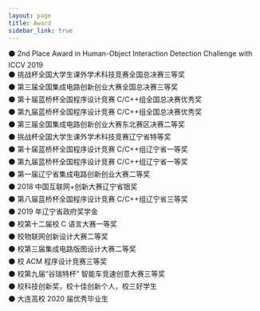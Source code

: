 ```yaml
---
layout: page
title: Award
sidebar_link: true
---
```


<!-- <p class="message">
  获奖记录
</p> -->

⚫ 2nd Place Award in Human-Object Interaction Detection Challenge with ICCV 2019<br/>
⚫ 挑战杯全国大学生课外学术科技竞赛全国总决赛三等奖<br/>
⚫ 第三届全国集成电路创新创业大赛全国总决赛三等奖<br/>
⚫ 第十届蓝桥杯全国程序设计竞赛 C/C++组全国总决赛优秀奖<br/>
⚫ 第九届蓝桥杯全国程序设计竞赛 C/C++组全国总决赛优秀奖<br/>
⚫ 第三届全国集成电路创新创业大赛东北赛区决赛二等奖<br/>
⚫ 挑战杯全国大学生课外学术科技竞赛辽宁省特等奖<br/>
⚫ 第十届蓝桥杯全国程序设计竞赛 C/C++组辽宁省一等奖<br/>
⚫ 第九届蓝桥杯全国程序设计竞赛 C/C++组辽宁省一等奖<br/>
⚫ 第一届辽宁省集成电路创新创业大赛二等奖<br/>
⚫ 2018 中国互联网+创新大赛辽宁省银奖<br/>
⚫ 第八届蓝桥杯全国程序设计竞赛 C/C++组辽宁省三等奖<br/>
⚫ 2019 年辽宁省政府奖学金<br/>
⚫ 校第十二届校 C 语言大赛一等奖<br/>
⚫ 校物联网创新设计大赛二等奖<br/>
⚫ 校第三届集成电路版图设计大赛二等奖<br/>
⚫ 校 ACM 程序设计竞赛三等奖<br/>
⚫ 校第九届“谷瑞特杯” 智能车竞速创意大赛三等奖<br/>
⚫ 校科技创新奖，校十佳创新个人，校三好学生<br/>
⚫ 大连高校 2020 届优秀毕业生<br/>

